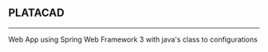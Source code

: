 PLATACAD
--------
--------

Web App using Spring Web Framework 3
with java's class to configurations